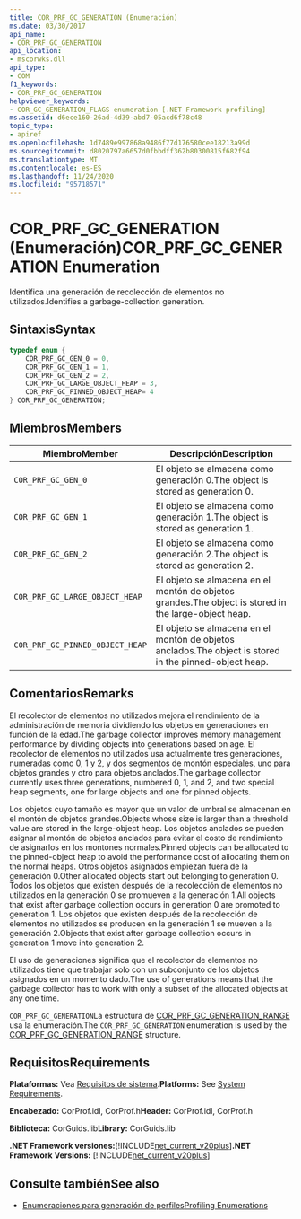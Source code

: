 ```yaml
---
title: COR_PRF_GC_GENERATION (Enumeración)
ms.date: 03/30/2017
api_name:
- COR_PRF_GC_GENERATION
api_location:
- mscorwks.dll
api_type:
- COM
f1_keywords:
- COR_PRF_GC_GENERATION
helpviewer_keywords:
- COR_GC_GENERATION_FLAGS enumeration [.NET Framework profiling]
ms.assetid: d6ece160-26ad-4d39-abd7-05acd6f78c48
topic_type:
- apiref
ms.openlocfilehash: 1d7489e997868a9486f77d176580cee18213a99d
ms.sourcegitcommit: d8020797a6657d0fbbdff362b80300815f682f94
ms.translationtype: MT
ms.contentlocale: es-ES
ms.lasthandoff: 11/24/2020
ms.locfileid: "95718571"
---
```

# <a name="cor_prf_gc_generation-enumeration"></a><span data-ttu-id="400b9-102">COR_PRF_GC_GENERATION (Enumeración)</span><span class="sxs-lookup"><span data-stu-id="400b9-102">COR_PRF_GC_GENERATION Enumeration</span></span>

<span data-ttu-id="400b9-103">Identifica una generación de recolección de elementos no utilizados.</span><span class="sxs-lookup"><span data-stu-id="400b9-103">Identifies a garbage-collection generation.</span></span>  
  
## <a name="syntax"></a><span data-ttu-id="400b9-104">Sintaxis</span><span class="sxs-lookup"><span data-stu-id="400b9-104">Syntax</span></span>  
  
```cpp  
typedef enum {  
    COR_PRF_GC_GEN_0 = 0,  
    COR_PRF_GC_GEN_1 = 1,  
    COR_PRF_GC_GEN_2 = 2,  
    COR_PRF_GC_LARGE_OBJECT_HEAP = 3,
    COR_PRF_GC_PINNED_OBJECT_HEAP= 4
} COR_PRF_GC_GENERATION;  
```  
  
## <a name="members"></a><span data-ttu-id="400b9-105">Miembros</span><span class="sxs-lookup"><span data-stu-id="400b9-105">Members</span></span>  
  
|<span data-ttu-id="400b9-106">Miembro</span><span class="sxs-lookup"><span data-stu-id="400b9-106">Member</span></span>|<span data-ttu-id="400b9-107">Descripción</span><span class="sxs-lookup"><span data-stu-id="400b9-107">Description</span></span>|  
|------------|-----------------|  
|`COR_PRF_GC_GEN_0`|<span data-ttu-id="400b9-108">El objeto se almacena como generación 0.</span><span class="sxs-lookup"><span data-stu-id="400b9-108">The object is stored as generation 0.</span></span>|  
|`COR_PRF_GC_GEN_1`|<span data-ttu-id="400b9-109">El objeto se almacena como generación 1.</span><span class="sxs-lookup"><span data-stu-id="400b9-109">The object is stored as generation 1.</span></span>|  
|`COR_PRF_GC_GEN_2`|<span data-ttu-id="400b9-110">El objeto se almacena como generación 2.</span><span class="sxs-lookup"><span data-stu-id="400b9-110">The object is stored as generation 2.</span></span>|  
|`COR_PRF_GC_LARGE_OBJECT_HEAP`|<span data-ttu-id="400b9-111">El objeto se almacena en el montón de objetos grandes.</span><span class="sxs-lookup"><span data-stu-id="400b9-111">The object is stored in the large-object heap.</span></span>|  
|`COR_PRF_GC_PINNED_OBJECT_HEAP`|<span data-ttu-id="400b9-112">El objeto se almacena en el montón de objetos anclados.</span><span class="sxs-lookup"><span data-stu-id="400b9-112">The object is stored in the pinned-object heap.</span></span>|  
  
## <a name="remarks"></a><span data-ttu-id="400b9-113">Comentarios</span><span class="sxs-lookup"><span data-stu-id="400b9-113">Remarks</span></span>  

 <span data-ttu-id="400b9-114">El recolector de elementos no utilizados mejora el rendimiento de la administración de memoria dividiendo los objetos en generaciones en función de la edad.</span><span class="sxs-lookup"><span data-stu-id="400b9-114">The garbage collector improves memory management performance by dividing objects into generations based on age.</span></span> <span data-ttu-id="400b9-115">El recolector de elementos no utilizados usa actualmente tres generaciones, numeradas como 0, 1 y 2, y dos segmentos de montón especiales, uno para objetos grandes y otro para objetos anclados.</span><span class="sxs-lookup"><span data-stu-id="400b9-115">The garbage collector currently uses three generations, numbered 0, 1, and 2, and two special heap segments, one for large objects and one for pinned objects.</span></span>
  
 <span data-ttu-id="400b9-116">Los objetos cuyo tamaño es mayor que un valor de umbral se almacenan en el montón de objetos grandes.</span><span class="sxs-lookup"><span data-stu-id="400b9-116">Objects whose size is larger than a threshold value are stored in the large-object heap.</span></span> <span data-ttu-id="400b9-117">Los objetos anclados se pueden asignar al montón de objetos anclados para evitar el costo de rendimiento de asignarlos en los montones normales.</span><span class="sxs-lookup"><span data-stu-id="400b9-117">Pinned objects can be allocated to the pinned-object heap to avoid the performance cost of allocating them on the normal heaps.</span></span> <span data-ttu-id="400b9-118">Otros objetos asignados empiezan fuera de la generación 0.</span><span class="sxs-lookup"><span data-stu-id="400b9-118">Other allocated objects start out belonging to generation 0.</span></span> <span data-ttu-id="400b9-119">Todos los objetos que existen después de la recolección de elementos no utilizados en la generación 0 se promueven a la generación 1.</span><span class="sxs-lookup"><span data-stu-id="400b9-119">All objects that exist after garbage collection occurs in generation 0 are promoted to generation 1.</span></span> <span data-ttu-id="400b9-120">Los objetos que existen después de la recolección de elementos no utilizados se producen en la generación 1 se mueven a la generación 2.</span><span class="sxs-lookup"><span data-stu-id="400b9-120">Objects that exist after garbage collection occurs in generation 1 move into generation 2.</span></span>  
  
 <span data-ttu-id="400b9-121">El uso de generaciones significa que el recolector de elementos no utilizados tiene que trabajar solo con un subconjunto de los objetos asignados en un momento dado.</span><span class="sxs-lookup"><span data-stu-id="400b9-121">The use of generations means that the garbage collector has to work with only a subset of the allocated objects at any one time.</span></span>  
  
 <span data-ttu-id="400b9-122">`COR_PRF_GC_GENERATION`La estructura de [COR_PRF_GC_GENERATION_RANGE](cor-prf-gc-generation-range-structure.md) usa la enumeración.</span><span class="sxs-lookup"><span data-stu-id="400b9-122">The `COR_PRF_GC_GENERATION` enumeration is used by the [COR_PRF_GC_GENERATION_RANGE](cor-prf-gc-generation-range-structure.md) structure.</span></span>  
  
## <a name="requirements"></a><span data-ttu-id="400b9-123">Requisitos</span><span class="sxs-lookup"><span data-stu-id="400b9-123">Requirements</span></span>  

 <span data-ttu-id="400b9-124">**Plataformas:** Vea [Requisitos de sistema](../../get-started/system-requirements.md).</span><span class="sxs-lookup"><span data-stu-id="400b9-124">**Platforms:** See [System Requirements](../../get-started/system-requirements.md).</span></span>  
  
 <span data-ttu-id="400b9-125">**Encabezado:** CorProf.idl, CorProf.h</span><span class="sxs-lookup"><span data-stu-id="400b9-125">**Header:** CorProf.idl, CorProf.h</span></span>  
  
 <span data-ttu-id="400b9-126">**Biblioteca:** CorGuids.lib</span><span class="sxs-lookup"><span data-stu-id="400b9-126">**Library:** CorGuids.lib</span></span>  
  
 <span data-ttu-id="400b9-127">**.NET Framework versiones:**[!INCLUDE[net_current_v20plus](../../../../includes/net-current-v20plus-md.md)]</span><span class="sxs-lookup"><span data-stu-id="400b9-127">**.NET Framework Versions:** [!INCLUDE[net_current_v20plus](../../../../includes/net-current-v20plus-md.md)]</span></span>  
  
## <a name="see-also"></a><span data-ttu-id="400b9-128">Consulte también</span><span class="sxs-lookup"><span data-stu-id="400b9-128">See also</span></span>

- [<span data-ttu-id="400b9-129">Enumeraciones para generación de perfiles</span><span class="sxs-lookup"><span data-stu-id="400b9-129">Profiling Enumerations</span></span>](profiling-enumerations.md)
